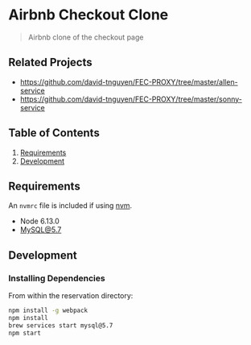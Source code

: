 # Airbnb Checkout Clone

> Airbnb clone of the checkout page

## Related Projects

  - https://github.com/david-tnguyen/FEC-PROXY/tree/master/allen-service
  - https://github.com/david-tnguyen/FEC-PROXY/tree/master/sonny-service

## Table of Contents

1. [Requirements](#requirements)
1. [Development](#development)

## Requirements

An `nvmrc` file is included if using [nvm](https://github.com/creationix/nvm).

- Node 6.13.0
- MySQL@5.7

## Development

### Installing Dependencies

From within the reservation directory:

```sh
npm install -g webpack
npm install
brew services start mysql@5.7
npm start
```

